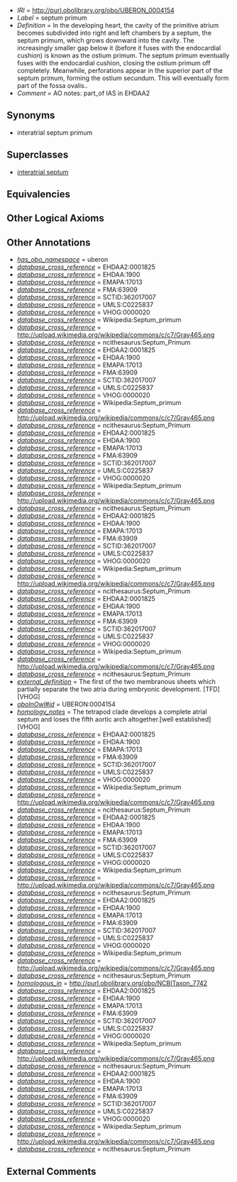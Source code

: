  * *IRI* = http://purl.obolibrary.org/obo/UBERON_0004154
 * *Label* = septum primum
 * *Definition* = In the developing heart, the cavity of the primitive atrium becomes subdivided into right and left chambers by a septum, the septum primum, which grows downward into the cavity. The increasingly smaller gap below it (before it fuses with the endocardial cushion) is known as the ostium primum. The septum primum eventually fuses with the endocardial cushion, closing the ostium primum off completely. Meanwhile, perforations appear in the superior part of the septum primum, forming the ostium secundum. This will eventually form part of the fossa ovalis..
 * *Comment* = AO notes: part_of IAS in EHDAA2

## Synonyms

 * interatrial septum primum

## Superclasses

 * [interatrial septum](../../UBERON/85/UBERON_0002085.md)

## Equivalencies


## Other Logical Axioms


## Other Annotations

 * *[has_obo_namespace](../../ce/oboInOwl#hasOBONamespace.md)* = uberon
 * *[database_cross_reference](../../ef/oboInOwl#hasDbXref.md)* = EHDAA2:0001825
 * *[database_cross_reference](../../ef/oboInOwl#hasDbXref.md)* = EHDAA:1900
 * *[database_cross_reference](../../ef/oboInOwl#hasDbXref.md)* = EMAPA:17013
 * *[database_cross_reference](../../ef/oboInOwl#hasDbXref.md)* = FMA:63909
 * *[database_cross_reference](../../ef/oboInOwl#hasDbXref.md)* = SCTID:362017007
 * *[database_cross_reference](../../ef/oboInOwl#hasDbXref.md)* = UMLS:C0225837
 * *[database_cross_reference](../../ef/oboInOwl#hasDbXref.md)* = VHOG:0000020
 * *[database_cross_reference](../../ef/oboInOwl#hasDbXref.md)* = Wikipedia:Septum_primum
 * *[database_cross_reference](../../ef/oboInOwl#hasDbXref.md)* = http://upload.wikimedia.org/wikipedia/commons/c/c7/Gray465.png
 * *[database_cross_reference](../../ef/oboInOwl#hasDbXref.md)* = ncithesaurus:Septum_Primum
 * *[database_cross_reference](../../ef/oboInOwl#hasDbXref.md)* = EHDAA2:0001825
 * *[database_cross_reference](../../ef/oboInOwl#hasDbXref.md)* = EHDAA:1900
 * *[database_cross_reference](../../ef/oboInOwl#hasDbXref.md)* = EMAPA:17013
 * *[database_cross_reference](../../ef/oboInOwl#hasDbXref.md)* = FMA:63909
 * *[database_cross_reference](../../ef/oboInOwl#hasDbXref.md)* = SCTID:362017007
 * *[database_cross_reference](../../ef/oboInOwl#hasDbXref.md)* = UMLS:C0225837
 * *[database_cross_reference](../../ef/oboInOwl#hasDbXref.md)* = VHOG:0000020
 * *[database_cross_reference](../../ef/oboInOwl#hasDbXref.md)* = Wikipedia:Septum_primum
 * *[database_cross_reference](../../ef/oboInOwl#hasDbXref.md)* = http://upload.wikimedia.org/wikipedia/commons/c/c7/Gray465.png
 * *[database_cross_reference](../../ef/oboInOwl#hasDbXref.md)* = ncithesaurus:Septum_Primum
 * *[database_cross_reference](../../ef/oboInOwl#hasDbXref.md)* = EHDAA2:0001825
 * *[database_cross_reference](../../ef/oboInOwl#hasDbXref.md)* = EHDAA:1900
 * *[database_cross_reference](../../ef/oboInOwl#hasDbXref.md)* = EMAPA:17013
 * *[database_cross_reference](../../ef/oboInOwl#hasDbXref.md)* = FMA:63909
 * *[database_cross_reference](../../ef/oboInOwl#hasDbXref.md)* = SCTID:362017007
 * *[database_cross_reference](../../ef/oboInOwl#hasDbXref.md)* = UMLS:C0225837
 * *[database_cross_reference](../../ef/oboInOwl#hasDbXref.md)* = VHOG:0000020
 * *[database_cross_reference](../../ef/oboInOwl#hasDbXref.md)* = Wikipedia:Septum_primum
 * *[database_cross_reference](../../ef/oboInOwl#hasDbXref.md)* = http://upload.wikimedia.org/wikipedia/commons/c/c7/Gray465.png
 * *[database_cross_reference](../../ef/oboInOwl#hasDbXref.md)* = ncithesaurus:Septum_Primum
 * *[database_cross_reference](../../ef/oboInOwl#hasDbXref.md)* = EHDAA2:0001825
 * *[database_cross_reference](../../ef/oboInOwl#hasDbXref.md)* = EHDAA:1900
 * *[database_cross_reference](../../ef/oboInOwl#hasDbXref.md)* = EMAPA:17013
 * *[database_cross_reference](../../ef/oboInOwl#hasDbXref.md)* = FMA:63909
 * *[database_cross_reference](../../ef/oboInOwl#hasDbXref.md)* = SCTID:362017007
 * *[database_cross_reference](../../ef/oboInOwl#hasDbXref.md)* = UMLS:C0225837
 * *[database_cross_reference](../../ef/oboInOwl#hasDbXref.md)* = VHOG:0000020
 * *[database_cross_reference](../../ef/oboInOwl#hasDbXref.md)* = Wikipedia:Septum_primum
 * *[database_cross_reference](../../ef/oboInOwl#hasDbXref.md)* = http://upload.wikimedia.org/wikipedia/commons/c/c7/Gray465.png
 * *[database_cross_reference](../../ef/oboInOwl#hasDbXref.md)* = ncithesaurus:Septum_Primum
 * *[database_cross_reference](../../ef/oboInOwl#hasDbXref.md)* = EHDAA2:0001825
 * *[database_cross_reference](../../ef/oboInOwl#hasDbXref.md)* = EHDAA:1900
 * *[database_cross_reference](../../ef/oboInOwl#hasDbXref.md)* = EMAPA:17013
 * *[database_cross_reference](../../ef/oboInOwl#hasDbXref.md)* = FMA:63909
 * *[database_cross_reference](../../ef/oboInOwl#hasDbXref.md)* = SCTID:362017007
 * *[database_cross_reference](../../ef/oboInOwl#hasDbXref.md)* = UMLS:C0225837
 * *[database_cross_reference](../../ef/oboInOwl#hasDbXref.md)* = VHOG:0000020
 * *[database_cross_reference](../../ef/oboInOwl#hasDbXref.md)* = Wikipedia:Septum_primum
 * *[database_cross_reference](../../ef/oboInOwl#hasDbXref.md)* = http://upload.wikimedia.org/wikipedia/commons/c/c7/Gray465.png
 * *[database_cross_reference](../../ef/oboInOwl#hasDbXref.md)* = ncithesaurus:Septum_Primum
 * *[external_definition](../../UBPROP/01/UBPROP_0000001.md)* = The first of the two membranous sheets which partially separate the two atria during embryonic development. [TFD][VHOG]
 * *[oboInOwl#id](../../id/oboInOwl#id.md)* = UBERON:0004154
 * *[homology_notes](../../UBPROP/03/UBPROP_0000003.md)* = The tetrapod clade develops a complete atrial septum and loses the fifth aortic arch altogether.[well established][VHOG]
 * *[database_cross_reference](../../ef/oboInOwl#hasDbXref.md)* = EHDAA2:0001825
 * *[database_cross_reference](../../ef/oboInOwl#hasDbXref.md)* = EHDAA:1900
 * *[database_cross_reference](../../ef/oboInOwl#hasDbXref.md)* = EMAPA:17013
 * *[database_cross_reference](../../ef/oboInOwl#hasDbXref.md)* = FMA:63909
 * *[database_cross_reference](../../ef/oboInOwl#hasDbXref.md)* = SCTID:362017007
 * *[database_cross_reference](../../ef/oboInOwl#hasDbXref.md)* = UMLS:C0225837
 * *[database_cross_reference](../../ef/oboInOwl#hasDbXref.md)* = VHOG:0000020
 * *[database_cross_reference](../../ef/oboInOwl#hasDbXref.md)* = Wikipedia:Septum_primum
 * *[database_cross_reference](../../ef/oboInOwl#hasDbXref.md)* = http://upload.wikimedia.org/wikipedia/commons/c/c7/Gray465.png
 * *[database_cross_reference](../../ef/oboInOwl#hasDbXref.md)* = ncithesaurus:Septum_Primum
 * *[database_cross_reference](../../ef/oboInOwl#hasDbXref.md)* = EHDAA2:0001825
 * *[database_cross_reference](../../ef/oboInOwl#hasDbXref.md)* = EHDAA:1900
 * *[database_cross_reference](../../ef/oboInOwl#hasDbXref.md)* = EMAPA:17013
 * *[database_cross_reference](../../ef/oboInOwl#hasDbXref.md)* = FMA:63909
 * *[database_cross_reference](../../ef/oboInOwl#hasDbXref.md)* = SCTID:362017007
 * *[database_cross_reference](../../ef/oboInOwl#hasDbXref.md)* = UMLS:C0225837
 * *[database_cross_reference](../../ef/oboInOwl#hasDbXref.md)* = VHOG:0000020
 * *[database_cross_reference](../../ef/oboInOwl#hasDbXref.md)* = Wikipedia:Septum_primum
 * *[database_cross_reference](../../ef/oboInOwl#hasDbXref.md)* = http://upload.wikimedia.org/wikipedia/commons/c/c7/Gray465.png
 * *[database_cross_reference](../../ef/oboInOwl#hasDbXref.md)* = ncithesaurus:Septum_Primum
 * *[database_cross_reference](../../ef/oboInOwl#hasDbXref.md)* = EHDAA2:0001825
 * *[database_cross_reference](../../ef/oboInOwl#hasDbXref.md)* = EHDAA:1900
 * *[database_cross_reference](../../ef/oboInOwl#hasDbXref.md)* = EMAPA:17013
 * *[database_cross_reference](../../ef/oboInOwl#hasDbXref.md)* = FMA:63909
 * *[database_cross_reference](../../ef/oboInOwl#hasDbXref.md)* = SCTID:362017007
 * *[database_cross_reference](../../ef/oboInOwl#hasDbXref.md)* = UMLS:C0225837
 * *[database_cross_reference](../../ef/oboInOwl#hasDbXref.md)* = VHOG:0000020
 * *[database_cross_reference](../../ef/oboInOwl#hasDbXref.md)* = Wikipedia:Septum_primum
 * *[database_cross_reference](../../ef/oboInOwl#hasDbXref.md)* = http://upload.wikimedia.org/wikipedia/commons/c/c7/Gray465.png
 * *[database_cross_reference](../../ef/oboInOwl#hasDbXref.md)* = ncithesaurus:Septum_Primum
 * *[homologous_in](../../core#homologous/in/core#homologous_in.md)* = http://purl.obolibrary.org/obo/NCBITaxon_7742
 * *[database_cross_reference](../../ef/oboInOwl#hasDbXref.md)* = EHDAA2:0001825
 * *[database_cross_reference](../../ef/oboInOwl#hasDbXref.md)* = EHDAA:1900
 * *[database_cross_reference](../../ef/oboInOwl#hasDbXref.md)* = EMAPA:17013
 * *[database_cross_reference](../../ef/oboInOwl#hasDbXref.md)* = FMA:63909
 * *[database_cross_reference](../../ef/oboInOwl#hasDbXref.md)* = SCTID:362017007
 * *[database_cross_reference](../../ef/oboInOwl#hasDbXref.md)* = UMLS:C0225837
 * *[database_cross_reference](../../ef/oboInOwl#hasDbXref.md)* = VHOG:0000020
 * *[database_cross_reference](../../ef/oboInOwl#hasDbXref.md)* = Wikipedia:Septum_primum
 * *[database_cross_reference](../../ef/oboInOwl#hasDbXref.md)* = http://upload.wikimedia.org/wikipedia/commons/c/c7/Gray465.png
 * *[database_cross_reference](../../ef/oboInOwl#hasDbXref.md)* = ncithesaurus:Septum_Primum
 * *[database_cross_reference](../../ef/oboInOwl#hasDbXref.md)* = EHDAA2:0001825
 * *[database_cross_reference](../../ef/oboInOwl#hasDbXref.md)* = EHDAA:1900
 * *[database_cross_reference](../../ef/oboInOwl#hasDbXref.md)* = EMAPA:17013
 * *[database_cross_reference](../../ef/oboInOwl#hasDbXref.md)* = FMA:63909
 * *[database_cross_reference](../../ef/oboInOwl#hasDbXref.md)* = SCTID:362017007
 * *[database_cross_reference](../../ef/oboInOwl#hasDbXref.md)* = UMLS:C0225837
 * *[database_cross_reference](../../ef/oboInOwl#hasDbXref.md)* = VHOG:0000020
 * *[database_cross_reference](../../ef/oboInOwl#hasDbXref.md)* = Wikipedia:Septum_primum
 * *[database_cross_reference](../../ef/oboInOwl#hasDbXref.md)* = http://upload.wikimedia.org/wikipedia/commons/c/c7/Gray465.png
 * *[database_cross_reference](../../ef/oboInOwl#hasDbXref.md)* = ncithesaurus:Septum_Primum

## External Comments

